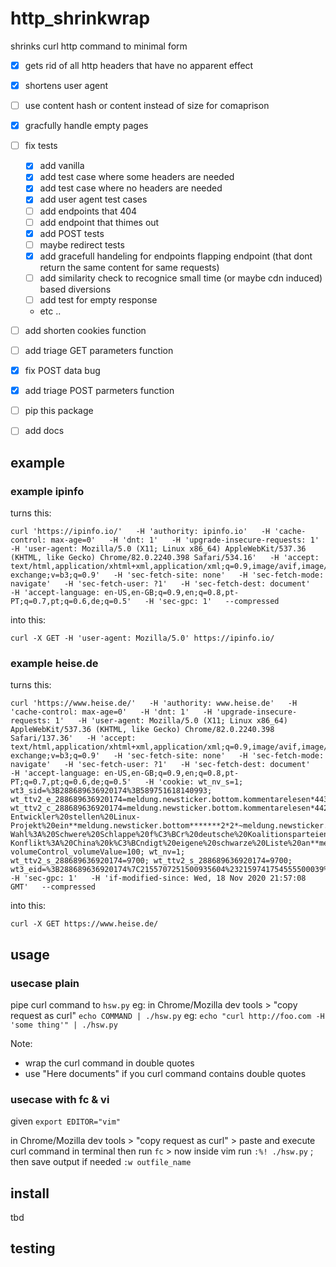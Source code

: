 # http_shrinkwrap
shrinks curl http command to minimal form
* [x] gets rid of all http headers that have no apparent effect
* [x] shortens user agent

* [ ] use content hash or content instead of size for comaprison
* [x] gracfully handle empty pages
* [ ] fix tests
	* [x] add vanilla
	* [x] add test case where some headers are needed
	* [x] add test case where no headers are needed
	* [x] add user agent test cases
	* [ ] add endpoints that 404
	* [ ] add endpoint that thimes out
	* [x] add POST tests
	* [ ] maybe redirect tests
	* [x] add gracefull handeling for endpoints flapping endpoint (that dont return the same content for same requests)
	* [ ] add similarity check to recognice small time (or maybe cdn induced) based diversions
	* [ ] add test for empty response
	* etc ..
* [ ] add shorten cookies function
* [ ] add triage GET parameters function
* [x] fix POST data bug
* [x] add triage POST parmeters function
* [ ] pip this package
* [ ] add docs

## example
### example ipinfo
turns this:

	curl 'https://ipinfo.io/'   -H 'authority: ipinfo.io'   -H 'cache-control: max-age=0'   -H 'dnt: 1'   -H 'upgrade-insecure-requests: 1'   -H 'user-agent: Mozilla/5.0 (X11; Linux x86_64) AppleWebKit/537.36 (KHTML, like Gecko) Chrome/82.0.2240.398 Safari/534.16'   -H 'accept: text/html,application/xhtml+xml,application/xml;q=0.9,image/avif,image/webp,image/apng,*/*;q=0.8,application/signed-exchange;v=b3;q=0.9'   -H 'sec-fetch-site: none'   -H 'sec-fetch-mode: navigate'   -H 'sec-fetch-user: ?1'   -H 'sec-fetch-dest: document'   -H 'accept-language: en-US,en-GB;q=0.9,en;q=0.8,pt-PT;q=0.7,pt;q=0.6,de;q=0.5'   -H 'sec-gpc: 1'   --compressed

into this:

	curl -X GET -H 'user-agent: Mozilla/5.0' https://ipinfo.io/
### example heise.de
turns this:

	curl 'https://www.heise.de/'   -H 'authority: www.heise.de'   -H 'cache-control: max-age=0'   -H 'dnt: 1'   -H 'upgrade-insecure-requests: 1'   -H 'user-agent: Mozilla/5.0 (X11; Linux x86_64) AppleWebKit/537.36 (KHTML, like Gecko) Chrome/82.0.2240.398 Safari/137.36'   -H 'accept: text/html,application/xhtml+xml,application/xml;q=0.9,image/avif,image/webp,image/apng,*/*;q=0.8,application/signed-exchange;v=b3;q=0.9'   -H 'sec-fetch-site: none'   -H 'sec-fetch-mode: navigate'   -H 'sec-fetch-user: ?1'   -H 'sec-fetch-dest: document'   -H 'accept-language: en-US,en-GB;q=0.9,en;q=0.8,pt-PT;q=0.7,pt;q=0.6,de;q=0.5'   -H 'cookie: wt_nv_s=1; wt3_sid=%3B288689636920174%3B589751618140993; wt_ttv2_e_288689636920174=meldung.newsticker.bottom.kommentarelesen*4439526%3ASmart%20Home%3A%20Innenminister%20planen%20Zugriff%20auf%20Daten%20von%20Alexa%20%26%20Co.**meldung.newsticker.bottom*******2*2*; wt_ttv2_c_288689636920174=meldung.newsticker.bottom.kommentarelesen*4428549%3AAntergos-Entwickler%20stellen%20Linux-Projekt%20ein**meldung.newsticker.bottom*******2*2*~meldung.newsticker.bottom.kommentarelesen*4432329%3AEuropa-Wahl%3A%20Schwere%20Schlappe%20f%C3%BCr%20deutsche%20Koalitionsparteien%2C%20Erfolge%20f**meldung.newsticker.bottom*******2*2*~meldung.newsticker.bottom.kommentarelesen*4436209%3AHuawei-Konflikt%3A%20China%20k%C3%BCndigt%20eigene%20schwarze%20Liste%20an**meldung.newsticker.bottom*******2*2*~meldung.newsticker.bottom.kommentarelesen*4439526%3ASmart%20Home%3A%20Innenminister%20planen%20Zugriff%20auf%20Daten%20von%20Alexa%20%26%20Co.**meldung.newsticker.bottom*******2*2*; volumeControl_volumeValue=100; wt_nv=1; wt_ttv2_s_288689636920174=9700; wt_ttv2_s_288689636920174=9700; wt3_eid=%3B288689636920174%7C2155707251500935604%232159741754555500039%3B589751618140993%7C2155796048217456639%232155796801880162886'   -H 'sec-gpc: 1'   -H 'if-modified-since: Wed, 18 Nov 2020 21:57:08 GMT'   --compressed

into this:

	curl -X GET https://www.heise.de/

## usage
### usecase plain

pipe curl command to `hsw.py`
eg: in Chrome/Mozilla dev tools > "copy request as curl"
`echo COMMAND | ./hsw.py`
eg: `echo "curl http://foo.com -H 'some thing'" | ./hsw.py`

Note:
* wrap the curl command in double quotes
* use "Here documents" if you curl command contains double quotes


### usecase with fc & vi
given `export EDITOR="vim"`

in Chrome/Mozilla dev tools > "copy request as curl" > paste and execute curl command in terminal
then run `fc` > now inside vim run `:%! ./hsw.py` ; then save output if needed `:w outfile_name`

 
## install
tbd

## testing
